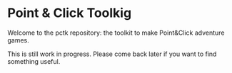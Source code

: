 # Point & Click Toolkig

Welcome to the pctk repository: the toolkit to make Point&Click adventure 
games. 

This is still work in progress. Please come back later if you want to find 
something useful.
